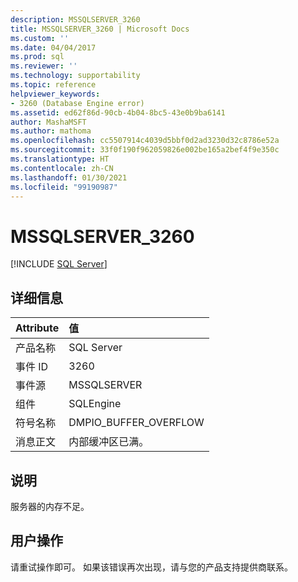 ```yaml
---
description: MSSQLSERVER_3260
title: MSSQLSERVER_3260 | Microsoft Docs
ms.custom: ''
ms.date: 04/04/2017
ms.prod: sql
ms.reviewer: ''
ms.technology: supportability
ms.topic: reference
helpviewer_keywords:
- 3260 (Database Engine error)
ms.assetid: ed62f86d-90cb-4b04-8bc5-43e0b9ba6141
author: MashaMSFT
ms.author: mathoma
ms.openlocfilehash: cc5507914c4039d5bbf0d2ad3230d32c8786e52a
ms.sourcegitcommit: 33f0f190f962059826e002be165a2bef4f9e350c
ms.translationtype: HT
ms.contentlocale: zh-CN
ms.lasthandoff: 01/30/2021
ms.locfileid: "99190987"
---
```

# <a name="mssqlserver_3260"></a>MSSQLSERVER_3260
 [!INCLUDE [SQL Server](../../includes/applies-to-version/sqlserver.md)]
  
## <a name="details"></a>详细信息  
  
| Attribute | 值 |  
| :-------- | :---- |  
|产品名称|SQL Server|  
|事件 ID|3260|  
|事件源|MSSQLSERVER|  
|组件|SQLEngine|  
|符号名称|DMPIO_BUFFER_OVERFLOW|  
|消息正文|内部缓冲区已满。|  
  
## <a name="explanation"></a>说明  
服务器的内存不足。  
  
## <a name="user-action"></a>用户操作  
请重试操作即可。 如果该错误再次出现，请与您的产品支持提供商联系。  
  
